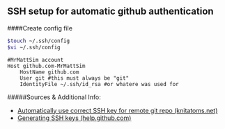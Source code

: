 ## SSH setup for automatic github authentication

####Create config file

```sh
$touch ~/.ssh/config
$vi ~/.ssh/config
```

```text
#MrMattSim account
Host github.com-MrMattSim
	HostName github.com
	User git #this must always be "git"
	IdentityFile ~/.ssh/id_rsa #or whatere was used for
```

#####Sources & Additional Info:
- [Automatically use correct SSH key for remote git repo (knitatoms.net)](http://knitatoms.net/2013/10/automatically-use-correct-ssh-key-for-remote-git-repo/) 
- [Generating SSH keys (help.github.com)](https://help.github.com/articles/generating-ssh-keys/) 
